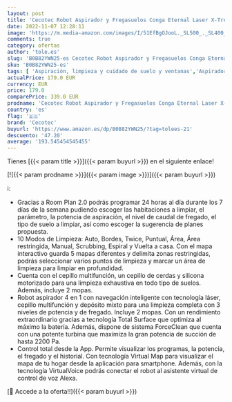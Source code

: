 ```yaml
---
layout: post
title: 'Cecotec Robot Aspirador y Fregasuelos Conga Eternal Laser X-Treme. Autonomía 110 min  Potencia de succión de 2200 Pa con 3 Niveles  Cepillo Multifunción  App  Asistente Virtual Alexa  2 Mopas'
date: 2022-11-07 12:28:11
image: 'https://m.media-amazon.com/images/I/51EfBgOJooL._SL500_._SL400_.jpg'
comments: true
category: ofertas
author: 'tole.es'
slug: 'B0B82YWN25-es Cecotec Robot Aspirador y Fregasuelos Conga Eternal Laser...'
sku: 'B0B82YWN25-es'
tags: [ 'Aspiración, limpieza y cuidado de suelo y ventanas','Aspiradoras','Hogar y cocina','Robots aspiradores','alexa','cecotec','🇪🇸', ]
actualPrice: 179.0 EUR
currency: EUR
price: 179.0
comparePrice: 339.0 EUR
prodname: 'Cecotec Robot Aspirador y Fregasuelos Conga Eternal Laser X-Treme. Autonomía 110 min  Potencia de succión de 2200 Pa con 3 Niveles  Cepillo Multifunción  App  Asistente Virtual Alexa  2 Mopas'
country: 'es'
flag: '🇪🇸'
brand: 'Cecotec'
buyurl: 'https://www.amazon.es/dp/B0B82YWN25/?tag=tolees-21'
descuento: '47.20'
average: '193.545454545455'
---
```


Tienes [{{< param title >}}]({{< param buyurl >}}) en el siguiente enlace!

[![{{< param prodname >}}]({{< param image >}})]({{< param buyurl >}})

ℹ️:

- Gracias a Room Plan 2.0 podrás programar 24 horas al día durante los 7 días de la semana pudiendo escoger las habitaciones a limpiar, el parámetro, la potencia de aspiración, el nivel de caudal de fregado, el tipo de suelo a limpiar, así como escoger la sugerencia de planes propuesta.
- 10 Modos de Limpieza: Auto, Bordes, Twice, Puntual, Área, Área restringida, Manual, Scrubbing, Espiral y Vuelta a casa. Con el mapa interactivo guarda 5 mapas diferentes y delimita zonas restringidas, podrás seleccionar varios puntos de limpieza y marcar un área de limpieza para limpiar en profundidad.
- Cuenta con el cepillo multifunción, un cepillo de cerdas y silicona motorizado para una limpieza exhaustiva en todo tipo de suelos. Además, incluye 2 mopas.
- Robot aspirador 4 en 1 con navegación inteligente con tecnología láser, cepillo multifunción y depósito mixto para una limpieza completa con 3 niveles de potencia y de fregado. Incluye 2 mopas. Con un rendimiento extraordinario gracias a tecnología Total Surface que optimiza al máximo la batería. Además, dispone de sistema ForceClean que cuenta con una potente turbina que maximiza la gran potencia de succión de hasta 2200 Pa.
- Control total desde la App. Permite visualizar los programas, la potencia, el fregado y el historial. Con tecnología Virtual Map para visualizar el mapa de tu hogar desde la aplicación para smartphone. Además, con la tecnología VirtualVoice podrás conectar el robot al asistente virtual de control de voz Alexa.

[🛒 Accede a la oferta!!]({{< param buyurl >}})

